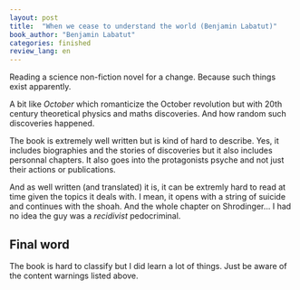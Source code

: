 ```yaml
---
layout: post
title:  "When we cease to understand the world (Benjamin Labatut)"
book_author: "Benjamin Labatut"
categories: finished
review_lang: en
---
```


Reading a science non-fiction novel for a change. Because such things exist apparently.

A bit like *October* which romanticize the October revolution but with 20th century theoretical physics and maths discoveries. And how random such discoveries happened.

The book is extremely well written but is kind of hard to describe. Yes, it includes biographies and the stories of discoveries but it also includes personnal chapters. It also goes into the protagonists psyche and not just their actions or publications.

And as well written (and translated) it is, it can be extremly hard to read at time given the topics it deals with. I mean, it opens with a string of suicide and continues with the shoah. And the whole chapter on Shrodinger... I had no idea the guy was a *recidivist* pedocriminal.

## Final word

The book is hard to classify but I did learn a lot of things. Just be aware of the content warnings listed above.